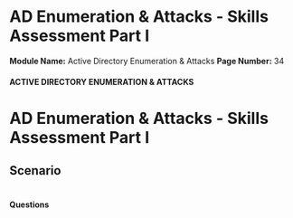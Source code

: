 <!--
 // Platform: Academy
// URL: https://academy.hackthebox.com/module/143/section/1278
// Platform Version: V1
// Module ID: 143
// Module Name: Active Directory Enumeration & Attacks
// Module Difficulty: Medium
// Section ID: 1278
// Section Title: AD Enumeration & Attacks - Skills Assessment Part I
// Page Title: Hack The Box - Academy
// Page Number: 34
-->

# AD Enumeration & Attacks - Skills Assessment Part I

**Module Name:** Active Directory Enumeration & Attacks **Page Number:** 34

#### 

#### ACTIVE DIRECTORY ENUMERATION & ATTACKS

# AD Enumeration & Attacks - Skills Assessment Part I

## Scenario

# 

# 

#### Questions

####